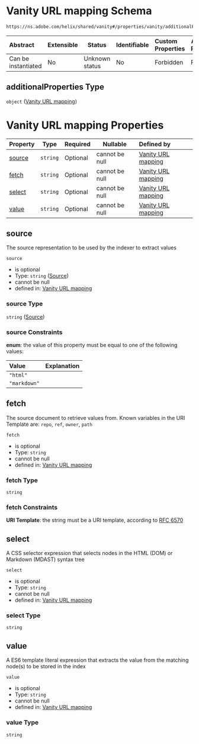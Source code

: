 # Vanity URL mapping Schema

```txt
https://ns.adobe.com/helix/shared/vanity#/properties/vanity/additionalProperties
```




| Abstract            | Extensible | Status         | Identifiable | Custom Properties | Additional Properties | Access Restrictions | Defined In                                                              |
| :------------------ | ---------- | -------------- | ------------ | :---------------- | --------------------- | ------------------- | ----------------------------------------------------------------------- |
| Can be instantiated | No         | Unknown status | No           | Forbidden         | Forbidden             | none                | [redirects.schema.json\*](redirects.schema.json "open original schema") |

## additionalProperties Type

`object` ([Vanity URL mapping](redirects-properties-vanity-url-extractor-vanity-url-mapping.md))

# Vanity URL mapping Properties

| Property          | Type     | Required | Nullable       | Defined by                                                                                                           |
| :---------------- | -------- | -------- | -------------- | :------------------------------------------------------------------------------------------------------------------- |
| [source](#source) | `string` | Optional | cannot be null | [Vanity URL mapping](vanity-properties-source.md "https&#x3A;//ns.adobe.com/helix/shared/vanity#/properties/source") |
| [fetch](#fetch)   | `string` | Optional | cannot be null | [Vanity URL mapping](vanity-properties-fetch.md "https&#x3A;//ns.adobe.com/helix/shared/vanity#/properties/fetch")   |
| [select](#select) | `string` | Optional | cannot be null | [Vanity URL mapping](vanity-properties-select.md "https&#x3A;//ns.adobe.com/helix/shared/vanity#/properties/select") |
| [value](#value)   | `string` | Optional | cannot be null | [Vanity URL mapping](vanity-properties-value.md "https&#x3A;//ns.adobe.com/helix/shared/vanity#/properties/value")   |

## source

The source representation to be used by the indexer to extract values


`source`

-   is optional
-   Type: `string` ([Source](vanity-properties-source.md))
-   cannot be null
-   defined in: [Vanity URL mapping](vanity-properties-source.md "https&#x3A;//ns.adobe.com/helix/shared/vanity#/properties/source")

### source Type

`string` ([Source](vanity-properties-source.md))

### source Constraints

**enum**: the value of this property must be equal to one of the following values:

| Value        | Explanation |
| :----------- | ----------- |
| `"html"`     |             |
| `"markdown"` |             |

## fetch

The source document to retrieve values from. Known variables in the URI Template are: `repo`, `ref`, `owner`, `path`


`fetch`

-   is optional
-   Type: `string`
-   cannot be null
-   defined in: [Vanity URL mapping](vanity-properties-fetch.md "https&#x3A;//ns.adobe.com/helix/shared/vanity#/properties/fetch")

### fetch Type

`string`

### fetch Constraints

**URI Template**: the string must be a URI template, according to [RFC 6570](https://tools.ietf.org/html/rfc6570 "check the specification")

## select

A CSS selector expression that selects nodes in the HTML (DOM) or Markdown (MDAST) syntax tree


`select`

-   is optional
-   Type: `string`
-   cannot be null
-   defined in: [Vanity URL mapping](vanity-properties-select.md "https&#x3A;//ns.adobe.com/helix/shared/vanity#/properties/select")

### select Type

`string`

## value

A ES6 template literal expression that extracts the value from the matching node(s) to be stored in the index


`value`

-   is optional
-   Type: `string`
-   cannot be null
-   defined in: [Vanity URL mapping](vanity-properties-value.md "https&#x3A;//ns.adobe.com/helix/shared/vanity#/properties/value")

### value Type

`string`
